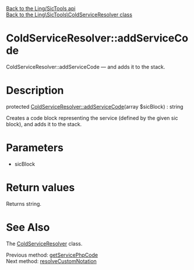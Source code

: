 [Back to the Ling/SicTools api](https://github.com/lingtalfi/SicTools/blob/master/doc/api/Ling/SicTools.md)<br>
[Back to the Ling\SicTools\ColdServiceResolver class](https://github.com/lingtalfi/SicTools/blob/master/doc/api/Ling/SicTools/ColdServiceResolver.md)


ColdServiceResolver::addServiceCode
================



ColdServiceResolver::addServiceCode — and adds it to the stack.




Description
================


protected [ColdServiceResolver::addServiceCode](https://github.com/lingtalfi/SicTools/blob/master/doc/api/Ling/SicTools/ColdServiceResolver/addServiceCode.md)(array $sicBlock) : string




Creates a code block representing the service (defined by the given sic block),
and adds it to the stack.




Parameters
================


- sicBlock

    


Return values
================

Returns string.








See Also
================

The [ColdServiceResolver](https://github.com/lingtalfi/SicTools/blob/master/doc/api/Ling/SicTools/ColdServiceResolver.md) class.

Previous method: [getServicePhpCode](https://github.com/lingtalfi/SicTools/blob/master/doc/api/Ling/SicTools/ColdServiceResolver/getServicePhpCode.md)<br>Next method: [resolveCustomNotation](https://github.com/lingtalfi/SicTools/blob/master/doc/api/Ling/SicTools/ColdServiceResolver/resolveCustomNotation.md)<br>

